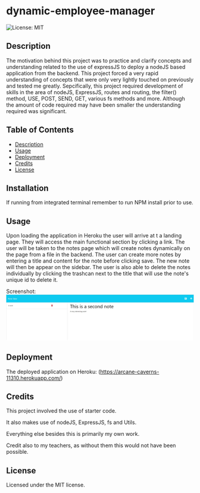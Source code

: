# dynamic-employee-manager
![License: MIT](https://img.shields.io/badge/License-MIT-yellow.svg)

## Description

The motivation behind this project was to practice and clarify concepts and understanding related to the use of expressJS to deploy a nodeJS based application from the backend. This project forced a very rapid understanding of concepts that were only very lightly touched on previously and tested me greatly. Sepcifically, this project required development of skills in the area of nodeJS, ExpressJS, routes and routing, the filter() method, USE, POST, SEND, GET, various fs methods and more. Although the amount of code required may have been smaller the understanding required was significant.

## Table of Contents

- [Description](#description)
- [Usage](#usage)
- [Deployment](#deployment)
- [Credits](#credits)
- [License](#license)


## Installation

If running from integrated terminal remember to run NPM install prior to use.


## Usage

Upon loading the application in Heroku the user will arrive at t a landing page. They will access the main functional section by clicking a link.
The user will be taken to the notes page which will create notes dynamically on the page from a file in the backend.
The user can create more notes by entering a title and content for the note before clicking save. 
The new note will then be appear on the sidebar. The user is also able to delete the notes individually by clicking the trashcan next to the title that will use the note's unique id to delete it.

Screenshot:
![My Employee Manager](./Assets/screen.jpg)

## Deployment

The deployed application on Heroku:
(https://arcane-caverns-11310.herokuapp.com/)

## Credits

This project involved the use of starter code.

It also makes use of nodeJS, ExpressJS, fs and Utils. 

Everything else besides this is primarily my own work.

Credit also to my teachers, as without them this would not have been possible.

## License

Licensed under the MIT license.
